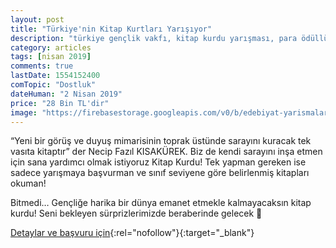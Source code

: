 ```yaml
---
layout: post
title: "Türkiye'nin Kitap Kurtları Yarışıyor"
description: "türkiye gençlik vakfı, kitap kurdu yarışması, para ödüllü yarışmalar"
category: articles
tags: [nisan 2019]
comments: true
lastDate: 1554152400
comTopic: "Dostluk"
dateHuman: "2 Nisan 2019"
price: "28 Bin TL'dir"
image: "https://firebasestorage.googleapis.com/v0/b/edebiyat-yarismalari.appspot.com/o/kitap-kurdu.jpeg?alt=media&token=dd71a382-e901-4d72-99bb-29315eee225b"
---
```


“Yeni bir görüş ve duyuş mimarisinin toprak üstünde sarayını kuracak tek vasıta kitaptır” der Necip Fazıl KISAKÜREK. Biz de kendi sarayını inşa etmen için sana yardımcı olmak istiyoruz Kitap Kurdu! Tek yapman gereken ise sadece yarışmaya başvurman ve sınıf seviyene göre belirlenmiş kitapları okuman!

Bitmedi… Gençliğe harika bir dünya emanet etmekle kalmayacaksın kitap kurdu! Seni bekleyen sürprizlerimizde beraberinde gelecek 🙂


[Detaylar ve başvuru için](http://tugva.org/kitap-kurdu/?utm_source=edebiyatyarismalari.com&utm_medium=affiliate){:rel="nofollow"}{:target="_blank"}
